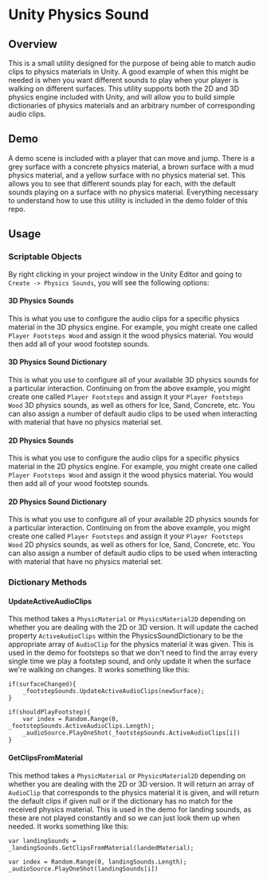 # Unity Physics Sound

## Overview

This is a small utility designed for the purpose of being able to match audio clips to physics materials in Unity. A good example of when this might be needed is when you want different sounds to play when your player is walking on different surfaces. This utility supports both the 2D and 3D physics engine included with Unity, and will allow you to build simple dictionaries of physics materials and an arbitrary number of corresponding audio clips.

## Demo

A demo scene is included with a player that can move and jump. There is a grey surface with a concrete physics material, a brown surface with a mud physics material, and a yellow surface with no physics material set. This allows you to see that different sounds play for each, with the default sounds playing on a surface with no physics material. Everything necessary to understand how to use this utility is included in the demo folder of this repo.

## Usage

### Scriptable Objects

By right clicking in your project window in the Unity Editor and going to `Create -> Physics Sounds`, you will see the following options:

#### 3D Physics Sounds

This is what you use to configure the audio clips for a specific physics material in the 3D physics engine. For example, you might create one called `Player Footsteps Wood` and assign it the wood physics material. You would then add all of your wood footstep sounds.

#### 3D Physics Sound Dictionary

This is what you use to configure all of your available 3D physics sounds for a particular interaction. Continuing on from the above example, you might create one called `Player Footsteps` and assign it your `Player Footsteps Wood` 3D physics sounds, as well as others for Ice, Sand, Concrete, etc. You can also assign a number of default audio clips to be used when interacting with material that have no physics material set.

#### 2D Physics Sounds

This is what you use to configure the audio clips for a specific physics material in the 2D physics engine. For example, you might create one called `Player Footsteps Wood` and assign it the wood physics material. You would then add all of your wood footstep sounds.

#### 2D Physics Sound Dictionary

This is what you use to configure all of your available 2D physics sounds for a particular interaction. Continuing on from the above example, you might create one called `Player Footsteps` and assign it your `Player Footsteps Wood` 2D physics sounds, as well as others for Ice, Sand, Concrete, etc. You can also assign a number of default audio clips to be used when interacting with material that have no physics material set.

### Dictionary Methods

#### UpdateActiveAudioClips

This method takes a `PhysicMaterial` or `PhysicsMaterial2D` depending on whether you are dealing with the 2D or 3D version. It will update the cached property `ActiveAudioClips` within the PhysicsSoundDictionary to be the appropriate array of `AudioClip` for the physics material it was given. This is used in the demo for footsteps so that we don't need to find the array every single time we play a footstep sound, and only update it when the surface we're walking on changes. It works something like this:

```
if(surfaceChanged){
    _footstepSounds.UpdateActiveAudioClips(newSurface);
}

if(shouldPlayFootstep){
    var index = Random.Range(0, _footstepSounds.ActiveAudioClips.Length);
    _audioSource.PlayOneShot(_footstepSounds.ActiveAudioClips[i])
}
```

#### GetClipsFromMaterial

This method takes a `PhysicMaterial` or `PhysicsMaterial2D` depending on whether you are dealing with the 2D or 3D version. It will return an array of `AudioClip` that corresponds to the physics material it is given, and will return the default clips if given null or if the dictionary has no match for the received physics material. This is used in the demo for landing sounds, as these are not played constantly and so we can just look them up when needed. It works something like this:

```
var landingSounds = _landingSounds.GetClipsFromMaterial(landedMaterial);

var index = Random.Range(0, landingSounds.Length);
_audioSource.PlayOneShot(landingSounds[i])
```
